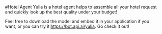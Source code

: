 #Hotel Agent
Yulia is a hotel agent helps to assemble all your hotel request and quickly look up the best quality under your budget!

Feel free to download the model and embed it in your application if you want, or you can try it https://bot.api.ai/yulia. Go check it out!
